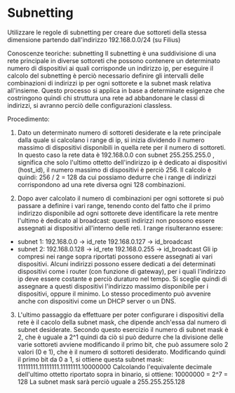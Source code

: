 # Subnetting
Utilizzare le regole di subnetting per creare due sottoreti della stessa dimensione partendo dall'indirizzo 192.168.0.0/24 (su Filius)

Conoscenze teoriche: subnetting
Il subnetting è una suddivisione di una rete principale in diverse sottoreti che possono contenere un determinato numero di dispositivi ai quali corrisponde un indirizzo ip, per eseguire il calcolo del subnetting è perciò necessario definire gli intervalli delle combinazioni di indirizzi ip per ogni sottorete e la subnet mask relativa all'insieme.
Questo processo si applica in base a determinate esigenze che costringono quindi chi struttura una rete ad abbandonare le classi di indirizzi, si avranno perciò delle configurazioni classless.

Procedimento:
1) Dato un determinato numero di sottoreti desiderate e la rete principale dalla quale si calcolano i range di ip, si inizia dividendo il numero massimo di dispositivi disponibili in quella rete per il numero di sottoreti. In questo caso la rete data è 192.168.0.0 con subnet 255.255.255.0 , significa che solo l'ultimo ottetto dell'indirizzo ip è dedicato ai dispositivi (host_id), il numero massimo di dispositivi è perciò 256.
Il calcolo è quindi:  256 / 2 = 128   da cui possiamo dedurre che i range di indirizzi corrispondono ad una rete diversa ogni 128 combinazioni.

2)  Dopo aver calcolato il numero di combinazioni per ogni sottorete si può passare a definire i vari range, tenendo conto del fatto che il primo indirizzo disponibile ad ogni sottorete deve identificare la rete mentre l'ultimo è dedicato al broadcast: questi indirizzi non possono essere assegnati ai dispositivi all'interno delle reti.
I range risulteranno essere:
- subnet 1:
  192.168.0.0 -> id_rete
  192.168.0.127 -> id_broadcast
- subnet 2:
  192.168.0.128 -> id_rete
  192.168.0.255 -> id_broadcast
Gli ip compresi nei range sopra riportati possono essere assegnati ai vari dispositivi.
Alcuni indirizzi possono essere dedicati a dei determinati dispositivi come i router (con funzione di gateway), per i quali l'indirizzo ip deve essere costante e perciò duraturo nel tempo. Si sceglie quindi di assegnare a questi dispositivi l'indirizzo massimo disponibile per i dispositivi, oppure il minimo.
Lo stesso procedimento può avvenire anche con dispositivi come un DHCP server o un DNS.

3) L'ultimo passaggio da effettuare per poter configurare i dispositivi della rete è il cacolo della subnet mask, che dipende anch'essa dal numero di subnet desiderate.
Secondo questo esercizio il numero di subnet mask è 2, che è uguale a 2^1 quindi da ciò si può dedurre che la divisione delle varie sottoreti avviene modificando il primo bit, che può assumere solo 2 valori (0 e 1), che è il numero di sottoreti desiderato.
Modificando quindi il primo bit da 0 a 1, si ottiene questa subnet mask: 11111111.11111111.11111111.10000000
Calcolando l'equivalente decimale dell'ultimo ottetto riportato sopra in binario, si ottiene: 10000000 = 2^7 = 128
La subnet mask sarà perciò uguale a 255.255.255.128
